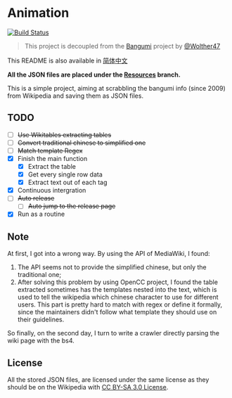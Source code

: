 # Animation

[![Build Status](https://travis-ci.org/Caulidata/Animation.svg?branch=master)](https://travis-ci.org/Caulidata/Animation)

> This project is decoupled from the [Bangumi](https://github.com/wolther47/Bangumi) project by [@Wolther47](https://github.com/wolther47)

This README is also available in [简体中文](https://github.com/Caulidata/Animation/blob/master/README-zh_CN.md)

**All the JSON files are placed under the [Resources](https://github.com/Caulidata/Animation/tree/resources) branch.**

This is a simple project, aiming at scrabbling the bangumi info (since 2009) from Wikipedia and saving them as JSON files.

## TODO

- [ ] ~~Use Wikitables extracting tables~~
- [ ] ~~Convert traditional chinese to simplified one~~
- [ ] ~~Match template Regex~~
- [x] Finish the main function
  - [x] Extract the table
  - [x] Get every single row data
  - [x] Extract text out of each tag
- [x] Continuous intergration
- [ ] ~~Auto release~~
  - [ ] ~~Auto jump to the release page~~
- [x] Run as a routine

## Note

At first, I got into a wrong way. By using the API of MediaWiki, I found:

1. The API seems not to provide the simplified chinese, but only the traditional one;
2. After solving this problem by using OpenCC project, I found the table extracted sometimes has the templates nested into the text, which is used to tell the wikipedia which chinese character to use for different users. This part is pretty hard to match with regex or define it formally, since the maintainers didn't follow what template they should use on their guidelines.

So finally, on the second day, I turn to write a crawler directly parsing the wiki page with the bs4.

## License

All the stored JSON files, are licensed under the same license as they should be on the Wikipedia with [CC BY-SA 3.0 License](https://en.wikipedia.org/wiki/Wikipedia:Text_of_Creative_Commons_Attribution-ShareAlike_3.0_Unported_License).